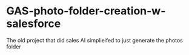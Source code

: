 # GAS-photo-folder-creation-w-salesforce
The old project that did sales AI simplieifed to just generate the photos folder
